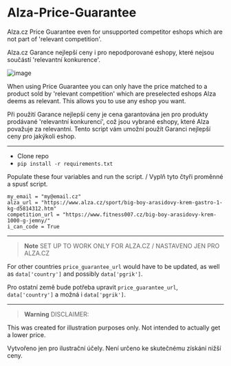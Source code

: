 # Alza-Price-Guarantee
Alza.cz Price Guarantee even for unsupported competitor eshops which are not part of 'relevant competition'.

Alza.cz Garance nejlepší ceny i pro nepodporované eshopy, které nejsou součástí 'relevantní konkurence'.

![image](https://user-images.githubusercontent.com/13543580/187199442-d3f2e0c9-ba73-4091-9e0b-bf483ce218f3.png)

When using Price Guarantee you can only have the price matched to a product sold by 'relevant competition' which are preselected eshops Alza deems as relevant. This allows you to use any eshop you want.

Při použití Garance nejlepší ceny je cena garantována jen pro produkty prodávané 'relevantní konkurencí', což jsou vybrané eshopy, které Alza považuje za relevantní. Tento script vám umožní použít Garanci nejlepší ceny pro jakýkoli eshop.

-----------

- Clone repo
- `pip install -r requirements.txt`

Populate these four variables and run the script. / Vyplň tyto čtyři proměnné a spusť script.

```
my_email = "my@email.cz"
alza_url = "https://www.alza.cz/sport/big-boy-arasidovy-krem-gastro-1-kg-d5814312.htm"
competition_url = "https://www.fitness007.cz/big-boy-arasidovy-krem-1000-g-jemny/"
i_can_code = True
```

-----------

> __Note__
SET UP TO WORK ONLY FOR ALZA.CZ / NASTAVENO JEN PRO ALZA.CZ

For other countries `price_guarantee_url` would have to be updated, as well as `data['country']` and possibly `data['pgrik']`.

Pro ostatní země bude potřeba upravit `price_guarantee_url`, `data['country']` a možná i `data['pgrik']`.

-----------

> __Warning__
> DISCLAIMER:

This was created for illustration purposes only. Not intended to actually get a lower price.

Vytvořeno jen pro ilustrační účely. Není určeno ke skutečnému získání nižší ceny.
